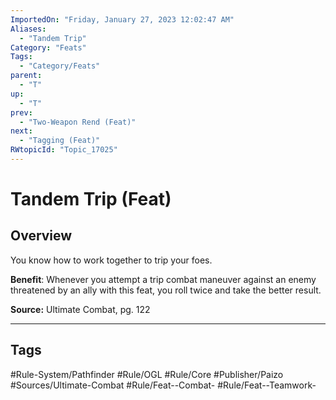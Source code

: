 ```yaml
---
ImportedOn: "Friday, January 27, 2023 12:02:47 AM"
Aliases:
  - "Tandem Trip"
Category: "Feats"
Tags:
  - "Category/Feats"
parent:
  - "T"
up:
  - "T"
prev:
  - "Two-Weapon Rend (Feat)"
next:
  - "Tagging (Feat)"
RWtopicId: "Topic_17025"
---
```

# Tandem Trip (Feat)
## Overview
You know how to work together to trip your foes.

**Benefit**: Whenever you attempt a trip combat maneuver against an enemy threatened by an ally with this feat, you roll twice and take the better result.

**Source:** Ultimate Combat, pg. 122


---
## Tags
#Rule-System/Pathfinder #Rule/OGL #Rule/Core #Publisher/Paizo #Sources/Ultimate-Combat #Rule/Feat--Combat- #Rule/Feat--Teamwork-

